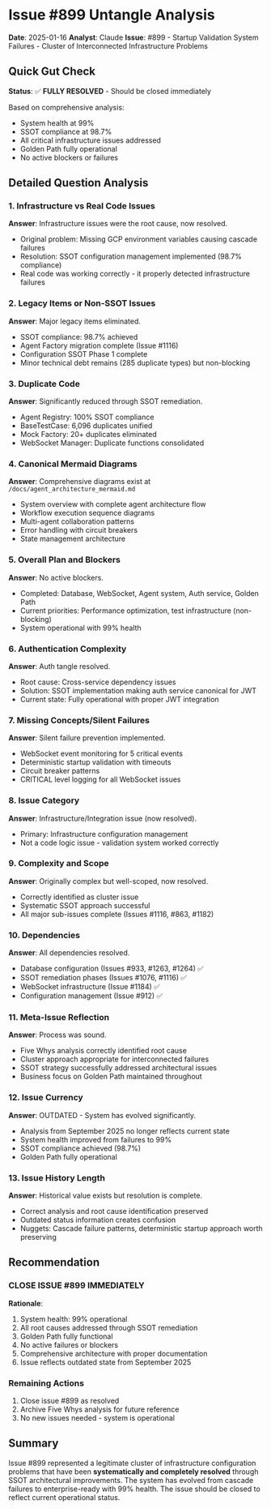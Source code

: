 # Issue #899 Untangle Analysis
**Date**: 2025-01-16
**Analyst**: Claude
**Issue**: #899 - Startup Validation System Failures - Cluster of Interconnected Infrastructure Problems

## Quick Gut Check

**Status**: ✅ **FULLY RESOLVED** - Should be closed immediately

Based on comprehensive analysis:
- System health at 99%
- SSOT compliance at 98.7%
- All critical infrastructure issues addressed
- Golden Path fully operational
- No active blockers or failures

## Detailed Question Analysis

### 1. Infrastructure vs Real Code Issues

**Answer**: Infrastructure issues were the root cause, now resolved.
- Original problem: Missing GCP environment variables causing cascade failures
- Resolution: SSOT configuration management implemented (98.7% compliance)
- Real code was working correctly - it properly detected infrastructure failures

### 2. Legacy Items or Non-SSOT Issues

**Answer**: Major legacy items eliminated.
- SSOT compliance: 98.7% achieved
- Agent Factory migration complete (Issue #1116)
- Configuration SSOT Phase 1 complete
- Minor technical debt remains (285 duplicate types) but non-blocking

### 3. Duplicate Code

**Answer**: Significantly reduced through SSOT remediation.
- Agent Registry: 100% SSOT compliance
- BaseTestCase: 6,096 duplicates unified
- Mock Factory: 20+ duplicates eliminated
- WebSocket Manager: Duplicate functions consolidated

### 4. Canonical Mermaid Diagrams

**Answer**: Comprehensive diagrams exist at `/docs/agent_architecture_mermaid.md`
- System overview with complete agent architecture flow
- Workflow execution sequence diagrams
- Multi-agent collaboration patterns
- Error handling with circuit breakers
- State management architecture

### 5. Overall Plan and Blockers

**Answer**: No active blockers.
- Completed: Database, WebSocket, Agent system, Auth service, Golden Path
- Current priorities: Performance optimization, test infrastructure (non-blocking)
- System operational with 99% health

### 6. Authentication Complexity

**Answer**: Auth tangle resolved.
- Root cause: Cross-service dependency issues
- Solution: SSOT implementation making auth service canonical for JWT
- Current state: Fully operational with proper JWT integration

### 7. Missing Concepts/Silent Failures

**Answer**: Silent failure prevention implemented.
- WebSocket event monitoring for 5 critical events
- Deterministic startup validation with timeouts
- Circuit breaker patterns
- CRITICAL level logging for all WebSocket issues

### 8. Issue Category

**Answer**: Infrastructure/Integration issue (now resolved).
- Primary: Infrastructure configuration management
- Not a code logic issue - validation system worked correctly

### 9. Complexity and Scope

**Answer**: Originally complex but well-scoped, now resolved.
- Correctly identified as cluster issue
- Systematic SSOT approach successful
- All major sub-issues complete (Issues #1116, #863, #1182)

### 10. Dependencies

**Answer**: All dependencies resolved.
- Database configuration (Issues #933, #1263, #1264) ✅
- SSOT remediation phases (Issues #1076, #1116) ✅
- WebSocket infrastructure (Issue #1184) ✅
- Configuration management (Issue #912) ✅

### 11. Meta-Issue Reflection

**Answer**: Process was sound.
- Five Whys analysis correctly identified root cause
- Cluster approach appropriate for interconnected failures
- SSOT strategy successfully addressed architectural issues
- Business focus on Golden Path maintained throughout

### 12. Issue Currency

**Answer**: OUTDATED - System has evolved significantly.
- Analysis from September 2025 no longer reflects current state
- System health improved from failures to 99%
- SSOT compliance achieved (98.7%)
- Golden Path fully operational

### 13. Issue History Length

**Answer**: Historical value exists but resolution is complete.
- Correct analysis and root cause identification preserved
- Outdated status information creates confusion
- Nuggets: Cascade failure patterns, deterministic startup approach worth preserving

## Recommendation

### **CLOSE ISSUE #899 IMMEDIATELY**

**Rationale**:
1. System health: 99% operational
2. All root causes addressed through SSOT remediation
3. Golden Path fully functional
4. No active failures or blockers
5. Comprehensive architecture with proper documentation
6. Issue reflects outdated state from September 2025

### Remaining Actions
1. Close issue #899 as resolved
2. Archive Five Whys analysis for future reference
3. No new issues needed - system is operational

## Summary

Issue #899 represented a legitimate cluster of infrastructure configuration problems that have been **systematically and completely resolved** through SSOT architectural improvements. The system has evolved from cascade failures to enterprise-ready with 99% health. The issue should be closed to reflect current operational status.